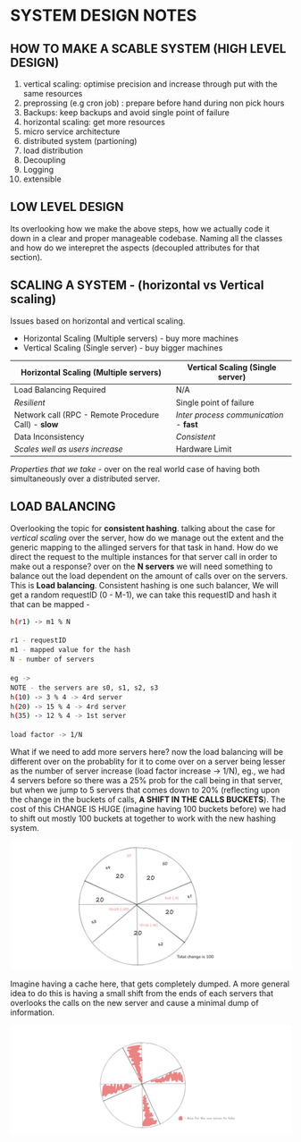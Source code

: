 # SYSTEM DESIGN NOTES

## HOW TO MAKE A SCABLE SYSTEM (HIGH LEVEL DESIGN)

1. vertical scaling: optimise precision and increase through put with the same resources 
2. preprossing (e.g cron job) : prepare before hand during non pick hours 
3. Backups: keep backups and avoid single point of failure 
4. horizontal scaling: get more resources 
5. micro service architecture 
6. distributed system (partioning)
7. load distribution 
8. Decoupling 
9. Logging 
10. extensible

## LOW LEVEL DESIGN 
Its overlooking how we make the above steps, how we actually code it down in a clear and proper manageable codebase. 
Naming all the classes and how do we interepret the aspects (decoupled attributes for that section). 

## SCALING A SYSTEM - (horizontal vs Vertical scaling)
Issues based on horizontal and vertical scaling.
- Horizontal Scaling (Multiple servers) - buy more machines
- Vertical Scaling (Single server) - buy bigger machines

Horizontal Scaling (Multiple servers) | Vertical Scaling (Single server) |
--- | --- | 
Load Balancing Required | N/A |
*Resilient* | Single point of failure |
Network call (RPC - Remote Procedure Call) - **slow** | *Inter process communication* - **fast** |
Data Inconsistency | *Consistent* |
*Scales well as users increase* | Hardware Limit |

*Properties that we take* - over on the real world case of having both simultaneously over a distributed server. 

## LOAD BALANCING

Overlooking the topic for **consistent hashing**. talking about the case for *vertical scaling* over the server, how do we manage out the extent and the generic mapping to the allinged servers for that task in hand. How do we direct the request to the multiple instances for that server call in order to make out a response? 
over on the **N servers** we will need something to balance out the load dependent on the amount of calls over on the servers. This is **Load balancing**. 
Consistent hashing is one such balancer, We will get a random requestID (0 - M-1), we can take this requestID and hash it that can be mapped - 
```bash
h(r1) -> m1 % N

r1 - requestID 
m1 - mapped value for the hash 
N - number of servers

eg -> 
NOTE - the servers are s0, s1, s2, s3 
h(10) -> 3 % 4 -> 4rd server
h(20) -> 15 % 4 -> 4rd server
h(35) -> 12 % 4 -> 1st server

load factor -> 1/N
```


What if we need to add more servers here? now the load balancing will be different over on the probablity for it to come over on a server being lesser as the number of server increase (load factor increase -> 1/N), eg., we had 4 servers before so there was a 25% prob for the call being in that server, but when we jump to 5 servers that comes down to 20% (reflecting upon the change in the buckets of calls, **A SHIFT IN THE CALLS BUCKETS**). The cost of this CHANGE IS HUGE (imagine having 100 buckets before) we had to shift out mostly 100 buckets at together to work with the new hashing system. 

![Bucket Diagram](/image.png)

Imagine having a cache here, that gets completely dumped. A more general idea to do this is having a small shift from the ends of each servers that overlooks the calls on the new server and cause a minimal dump of information. 

![Generic Bucket Diagram](/image-2.png)